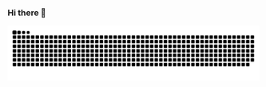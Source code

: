 ### Hi there 👋

<div align="center">
<picture>
  <source media="(prefers-color-scheme: dark)" srcset="https://raw.githubusercontent.com/raul-adique-ii/raul-adique-ii/output/github-contribution-grid-snake-dark.svg" />
  <source media="(prefers-color-scheme: light)" srcset="https://raw.githubusercontent.com/raul-adique-ii/raul-adique-ii/output/github-contribution-grid-snake.svg" />
  <img alt="snake eating my contributions" src="https://raw.githubusercontent.com/raul-adique-ii/raul-adique-ii/output/github-contribution-grid-snake.svg" />
</picture>
</div>
